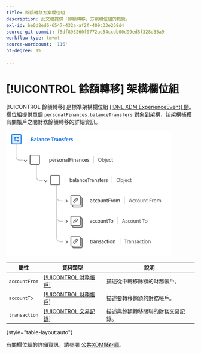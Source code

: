 ```yaml
---
title: 餘額轉移方案欄位組
description: 此文檔提供「餘額轉移」方案欄位組的概覽。
exl-id: be0d2ed6-6547-432a-af2f-409c33e268d4
source-git-commit: f5df893260f0772ad54ccdb00d99ed8f328d35a9
workflow-type: tm+mt
source-wordcount: '116'
ht-degree: 1%

---
```


# [!UICONTROL 餘額轉移] 架構欄位組

[!UICONTROL 餘額轉移] 是標準架構欄位組 [[!DNL XDM ExperienceEvent] 類](../../classes/experienceevent.md)。 欄位組提供單個 `personalFinances.balanceTransfers` 對象到架構，該架構捕獲有關帳戶之間財務餘額轉移的詳細資訊。

![](../../images/field-groups/balance-transfers.png)

| 屬性 | 資料類型 | 說明 |
| --- | --- | --- |
| `accountFrom` | [[!UICONTROL 財務帳戶]](../../data-types/financial-account.md) | 描述從中轉移餘額的財務帳戶。 |
| `accountTo` | [[!UICONTROL 財務帳戶]](../../data-types/financial-account.md) | 描述要轉移餘額的財務帳戶。 |
| `transaction` | [[!UICONTROL 交易記錄]](../../data-types/transaction.md) | 描述與餘額轉移關聯的財務交易記錄。 |

{style="table-layout:auto"}

有關欄位組的詳細資訊，請參閱 [公共XDM儲存庫](https://github.com/adobe/xdm/blob/master/docs/reference/fieldgroups/experience-event/industry-verticals/experienceevent-balance-transfers.schema.json)。
